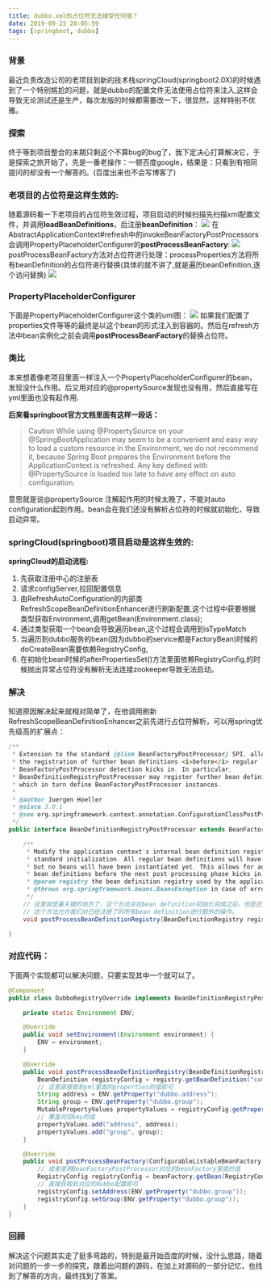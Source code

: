 ```yaml
---
title: dubbo.xml的占位符无法接受任何值？
date: 2019-09-25 20:05:59
tags: [springboot, dubbo]
---
```


### 背景
最近负责改造公司的老项目到新的技术栈springCloud(springboot2.0X)的时候遇到了一个特别尴尬的问题，就是dubbo的配置文件无法使用占位符来注入,这样会导致无论测试还是生产，每次发版的时候都需要改一下，很显然，这样特别不优雅。

### 探索
终于等到项目整合的末期只剩这个不算bug的bug了，我下定决心打算解决它，于是探索之旅开始了，先是一番老操作：一顿百度google，结果是：只看到有相同提问的却没有一个解答的。(百度出来也不会写博客了)

### 老项目的占位符是这样生效的:
随着源码看一下老项目的占位符生效过程，项目启动的时候扫描先扫描xml配置文件，并调用**loadBeanDefinitions**，后注册**beanDefinition**：
![](/images/loadBeanDefinitions.png)
在AbstractApplicationContext#refresh中的invokeBeanFactoryPostProcessors会调用PropertyPlaceholderConfigurer的**postProcessBeanFactory**:
![](/images/invokeBeanFacotryPostProcessors.png)
postProcessBeanFactory方法对占位符进行处理：processProperties方法将所有beanDefinition的占位符进行替换(具体的就不讲了,就是遍历beanDefinition,逐个访问替换)
![](/images/processProperties.png)

### PropertyPlaceholderConfigurer
下面是PropertyPlaceholderConfigurer这个类的uml图：
![](/images/PropertyPlaceholderConfigurer.png)
如果我们配置了properties文件等等的最终是以这个bean的形式注入到容器的。然后在refresh方法中bean实例化之前会调用**postProcessBeanFactory**的替换占位符。

### 类比
本来想着像老项目里面一样注入一个PropertyPlaceholderConfigurer的bean，发现没什么作用。后又用对应的@propertySource发现也没有用，然后直接写在yml里面也没有起作用.
 
**后来看springboot官方文档里面有这样一段话：**
>Caution
While using @PropertySource on your @SpringBootApplication may seem to be a
convenient and easy way to load a custom resource in the Environment, we do not recommend
it, because Spring Boot prepares the Environment before the ApplicationContext is
refreshed. Any key defined with @PropertySource is loaded too late to have any effect on auto configuration.

意思就是说@propertySource 注解起作用的时候太晚了，不能对auto configuration起到作用。bean会在我们还没有解析占位符的时候就初始化，导致启动异常。

### springCloud(springboot)项目启动是这样生效的:
**springCloud的启动流程:**
1. 先获取注册中心的注册表
2. 请求configServer,拉回配置信息
3. 由RefreshAutoConfiguration的内部类RefreshScopeBeanDefinitionEnhancer进行刷新配置,这个过程中获要根据类型获取Environment,调用getBean(Environment.class);
4. 通过类型获取一个bean会导致遍历bean,这个过程会调用到isTypeMatch
5. 当遍历到dubbo服务的bean(因为dubbo的service都是FactoryBean)时候的doCreateBean需要依赖RegistryConfig,
6. 在初始化bean时候的afterPropertiesSet()方法里面依赖RegistryConfig,的时候抛出异常占位符没有解析无法连接zookeeper导致无法启动。

### 解决
知道原因解决起来就相对简单了，在他调用刷新RefreshScopeBeanDefinitionEnhancer之前先进行占位符解析，可以用spring优先级高的扩展点：
~~~java
/**
 * Extension to the standard {@link BeanFactoryPostProcessor} SPI, allowing for
 * the registration of further bean definitions <i>before</i> regular
 * BeanFactoryPostProcessor detection kicks in. In particular,
 * BeanDefinitionRegistryPostProcessor may register further bean definitions
 * which in turn define BeanFactoryPostProcessor instances.
 *
 * @author Juergen Hoeller
 * @since 3.0.1
 * @see org.springframework.context.annotation.ConfigurationClassPostProcessor
 */
public interface BeanDefinitionRegistryPostProcessor extends BeanFactoryPostProcessor {

	/**
	 * Modify the application context's internal bean definition registry after its
	 * standard initialization. All regular bean definitions will have been loaded,
	 * but no beans will have been instantiated yet. This allows for adding further
	 * bean definitions before the next post-processing phase kicks in.
	 * @param registry the bean definition registry used by the application context
	 * @throws org.springframework.beans.BeansException in case of errors
	 */
	// 这里就是最关键的地方了，这个方法会在bean definition初始化完成之后，但是还没有任何bean被初始化(initializbean)
	// 这个方法允许我们对已经注册了的所有bean definition进行额外的操作。
	void postProcessBeanDefinitionRegistry(BeanDefinitionRegistry registry) throws BeansException;

}
~~~
### 对应代码：
下面两个实现都可以解决问题，只要实现其中一个就可以了。
~~~ java
@Component
public class DubboRegistryOverride implements BeanDefinitionRegistryPostProcessor, EnvironmentAware {

    private static Environment ENV;

    @Override
    public void setEnvironment(Environment environment) {
        ENV = environment;
    }

    @Override
    public void postProcessBeanDefinitionRegistry(BeanDefinitionRegistry registry) throws BeansException {
        BeanDefinition registryConfig = registry.getBeanDefinition("com.alibaba.dubbo.config.RegistryConfig");
        // 这里直接取到yml里面的properties的值即可
        String address = ENV.getProperty("dubbo.address");
        String group = ENV.getProperty("dubbo.group");
        MutablePropertyValues propertyValues = registryConfig.getPropertyValues();
        // 覆盖对应key的值
        propertyValues.add("address", address);
        propertyValues.add("group", group);
    }

    @Override
    public void postProcessBeanFactory(ConfigurableListableBeanFactory beanFactory) throws BeansException {
        // 或者使用BeanFactoryPostProcessor对应的beanFactory里面的值
        RegistryConfig registryConfig = beanFactory.getBean(RegistryConfig.class);
        // 直接获取到对应的dubbo配置即可
        registryConfig.setAddress(ENV.getProperty("dubbo.group"));
        registryConfig.setGroup(ENV.getProperty("dubbo.group"));
    }
}
~~~

### 回顾
解决这个问题其实走了挺多弯路的，特别是最开始百度的时候，没什么思路，随着对问题的一步一步的探究，跟着出问题的源码，在加上对源码的一部分记忆，也找到了解答的方向，最终找到了答案。
